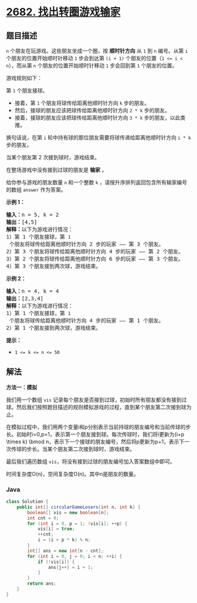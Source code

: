 # [2682. 找出转圈游戏输家](https://leetcode.cn/problems/find-the-losers-of-the-circular-game)

## 题目描述

<p><code>n</code> 个朋友在玩游戏。这些朋友坐成一个圈，按 <strong>顺时针方向</strong> 从 <code>1</code> 到 <code>n</code> 编号。从第 <code>i</code> 个朋友的位置开始顺时针移动 <code>1</code> 步会到达第 <code>(i + 1)</code> 个朋友的位置（<code>1 &lt;= i &lt; n</code>），而从第 <code>n</code> 个朋友的位置开始顺时针移动 <code>1</code> 步会回到第 <code>1</code> 个朋友的位置。</p>

<p>游戏规则如下：</p>

<p>第 <code>1</code> 个朋友接球。</p>

<ul>
	<li>接着，第 <code>1</code> 个朋友将球传给距离他顺时针方向 <code>k</code> 步的朋友。</li>
	<li>然后，接球的朋友应该把球传给距离他顺时针方向 <code>2 * k</code> 步的朋友。</li>
	<li>接着，接球的朋友应该把球传给距离他顺时针方向 <code>3 * k</code> 步的朋友，以此类推。</li>
</ul>

<p>换句话说，在第 <code>i</code> 轮中持有球的那位朋友需要将球传递给距离他顺时针方向 <code>i * k</code> 步的朋友。</p>

<p>当某个朋友第 2 次接到球时，游戏结束。</p>

<p>在整场游戏中没有接到过球的朋友是 <strong>输家</strong> 。</p>

<p>给你参与游戏的朋友数量 <code>n</code> 和一个整数 <code>k</code> ，请按升序排列返回包含所有输家编号的数组 <code>answer</code> 作为答案。</p>

<p><strong>示例 1：</strong></p>

<pre>
<strong>输入：</strong>n = 5, k = 2
<strong>输出：</strong>[4,5]
<strong>解释：</strong>以下为游戏进行情况：
1）第 1 个朋友接球，第 <code>1</code> 个朋友将球传给距离他顺时针方向 2 步的玩家 —— 第 3 个朋友。
2）第 3 个朋友将球传给距离他顺时针方向 4 步的玩家 —— 第 2 个朋友。
3）第 2 个朋友将球传给距离他顺时针方向 6 步的玩家 —— 第 3 个朋友。
4）第 3 个朋友接到两次球，游戏结束。
</pre>

<p><strong>示例 2：</strong></p>

<pre>
<strong>输入：</strong>n = 4, k = 4
<strong>输出：</strong>[2,3,4]
<strong>解释：</strong>以下为游戏进行情况：
1）第 1 个朋友接球，第 <code>1</code> 个朋友将球传给距离他顺时针方向 4 步的玩家 —— 第 1 个朋友。
2）第 1 个朋友接到两次球，游戏结束。</pre>

<p><strong>提示：</strong></p>

<ul>
	<li><code>1 &lt;= k &lt;= n &lt;= 50</code></li>
</ul>

## 解法

**方法一：模拟**

我们用一个数组 `vis` 记录每个朋友是否接到过球，初始时所有朋友都没有接到过球。然后我们按照题目描述的规则模拟游戏的过程，直到某个朋友第二次接到球为止。

在模拟过程中，我们用两个变量i和p分别表示当前持球的朋友编号和当前传球的步长。初始时i=0,p=1，表示第一个朋友接到球。每次传球时，我们将i更新为(i+p \times k) \bmod n，表示下一个接球的朋友编号，然后将p更新为p+1，表示下一次传球的步长。当某个朋友第二次接到球时，游戏结束。

最后我们遍历数组 `vis`，将没有接到过球的朋友编号加入答案数组中即可。

时间复杂度O(n)，空间复杂度O(n)。其中n是朋友的数量。

### **Java**

```java
class Solution {
    public int[] circularGameLosers(int n, int k) {
        boolean[] vis = new boolean[n];
        int cnt = 0;
        for (int i = 0, p = 1; !vis[i]; ++p) {
            vis[i] = true;
            ++cnt;
            i = (i + p * k) % n;
        }
        int[] ans = new int[n - cnt];
        for (int i = 0, j = 0; i < n; ++i) {
            if (!vis[i]) {
                ans[j++] = i + 1;
            }
        }
        return ans;
    }
}
```
